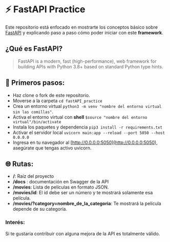 # ⚡ FastAPI Practice

Este repositorio está enfocado en mostrarte los conceptos básico sobre [FastAPI]('https://fastapi.tiangolo.com/') y explicando paso a paso cómo poder iniciar con este **framework**.

## ¿Qué es FastAPI?

> FastAPI is a modern, fast (high-performance), web framework for building APIs with Python 3.8+ based on standard Python type hints.

## 🐍 Primeros pasos:

- Haz clone o fork de este repositorio.
- Moverse a la carpeta `cd fastAPI_practice`
- Crea un entorno virtual `python3 -m venv "nombre del entorno virtual sin las comillas"`.
- Activa el entorno virtual con **shell** `$source "nombre del entorno virtual"/bin/activate`
- Instala los paquetes y dependencia `pip3 install -r requirements.txt`
- Activar el servidor local `uvicorn main:app --reload --port 5050 --host 0.0.0.0`
- Ingresa en tu navegador al [http://0.0.0.0:5050](http://0.0.0.0:5050), asegúrate que tengas activo uvicorn.

## 🌐 Rutas:

- **/**: Raíz del proyecto
- **/docs** : documentación en Swagger de la API
- **/movies**: Lista de películas en formato JSON.
- **/movies/id**: El id debe ser un número y te mostrará solamente esa película.
- **/movies/?category=nombre_de_la_categoria**: Te mostrará la película depende de su categoría.

### Interés:

Si te gustaría contribuir con alguna mejora de la API es totalmente válido.
